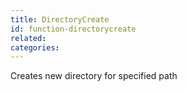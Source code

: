 ```yaml
---
title: DirectoryCreate
id: function-directorycreate
related:
categories:
---
```


Creates new directory for specified path